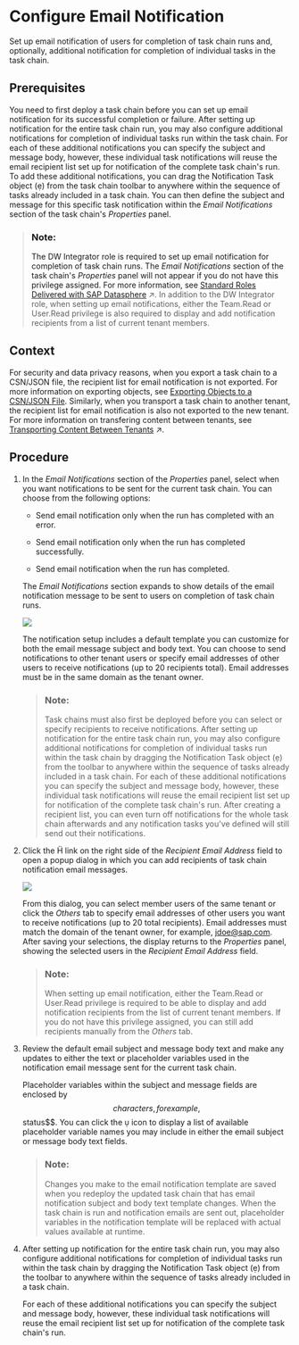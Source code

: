 <!-- loio7ff6a4e584a345a88d002c18c1fc321e -->

<link rel="stylesheet" type="text/css" href="../css/sap-icons.css"/>

# Configure Email Notification

Set up email notification of users for completion of task chain runs and, optionally, additional notification for completion of individual tasks in the task chain.



<a name="loio7ff6a4e584a345a88d002c18c1fc321e__prereq_fxg_y22_xfc"/>

## Prerequisites

You need to first deploy a task chain before you can set up email notification for its successful completion or failure. After setting up notification for the entire task chain run, you may also configure additional notifications for completion of individual tasks run within the task chain. For each of these additional notifications you can specify the subject and message body, however, these individual task notifications will reuse the email recipient list set up for notification of the complete task chain's run. To add these additional notifications, you can drag the Notification Task object \(<span class="SAP-icons-V5"></span>\) from the task chain toolbar to anywhere within the sequence of tasks already included in a task chain. You can then define the subject and message for this specific task notification within the *Email Notifications* section of the task chain's *Properties* panel.

> ### Note:  
> The DW Integrator role is required to set up email notification for completion of task chain runs. The *Email Notifications* section of the task chain's *Properties* panel will not appear if you do not have this privilege assigned. For more information, see [Standard Roles Delivered with SAP Datasphere](https://help.sap.com/viewer/935116dd7c324355803d4b85809cec97/DEV_CURRENT/en-US/a50a51d80d5746c9b805a2aacbb7e4ee.html "SAP Datasphere is delivered with several standard roles. A standard role includes a predefined set of privileges and permissions.") :arrow_upper_right:. In addition to the DW Integrator role, when setting up email notifications, either the Team.Read or User.Read privilege is also required to display and add notification recipients from a list of current tenant members.



## Context

For security and data privacy reasons, when you export a task chain to a CSN/JSON file, the recipient list for email notification is not exported. For more information on exporting objects, see [Exporting Objects to a CSN/JSON File](../Creating-Finding-Sharing-Objects/exporting-objects-to-a-csn-json-file-3916101.md). Similarly, when you transport a task chain to another tenant, the recipient list for email notification is also not exported to the new tenant. For more information on transfering content between tenants, see [Transporting Content Between Tenants](https://help.sap.com/viewer/9f36ca35bc6145e4acdef6b4d852d560/DEV_CURRENT/en-US/df12666cf98e41248ef2251c564b0166.html "Users with an administrator or space administrator role can use the Transport app to transfer content between tenants via a private cloud storage area.") :arrow_upper_right:.



## Procedure

1.  In the *Email Notifications* section of the *Properties* panel, select when you want notifications to be sent for the current task chain. You can choose from the following options:

    -   Send email notification only when the run has completed with an error.

    -   Send email notification only when the run has completed successfully.

    -   Send email notification when the run has completed.


    The *Email Notifications* section expands to show details of the email notification message to be sent to users on completion of task chain runs.

    ![](images/Email_Notification_Setup_d5f7c97.png)

    The notification setup includes a default template you can customize for both the email message subject and body text. You can choose to send notifications to other tenant users or specify email addresses of other users to receive notifications \(up to 20 recipients total\). Email addresses must be in the same domain as the tenant owner.

    > ### Note:  
    > Task chains must also first be deployed before you can select or specify recipients to receive notifications. After setting up notification for the entire task chain run, you may also configure additional notifications for completion of individual tasks run within the task chain by dragging the Notification Task object \(<span class="SAP-icons-V5"></span>\) from the toolbar to anywhere within the sequence of tasks already included in a task chain. For each of these additional notifications you can specify the subject and message body, however, these individual task notifications will reuse the email recipient list set up for notification of the complete task chain's run. After creating a recipient list, you can even turn off notifications for the whole task chain afterwards and any notification tasks you've defined will still send out their notifications.

2.  Click the <span class="SAP-icons-V5"></span> link on the right side of the *Recipient Email Address* field to open a popup dialog in which you can add recipients of task chain notification email messages.

    ![](images/Recipients_List_527a05c.png)

    From this dialog, you can select member users of the same tenant or click the *Others* tab to specify email addresses of other users you want to receive notifications \(up to 20 total recipients\). Email addresses must match the domain of the tenant owner, for example, jdoe@sap.com. After saving your selections, the display returns to the *Properties* panel, showing the selected users in the *Recipient Email Address* field.

    > ### Note:  
    > When setting up email notification, either the Team.Read or User.Read privilege is required to be able to display and add notification recipients from the list of current tenant members. If you do not have this privilege assigned, you can still add recipients manually from the *Others* tab.

3.  Review the default email subject and message body text and make any updates to either the text or placeholder variables used in the notification email message sent for the current task chain.

    Placeholder variables within the subject and message fields are enclosed by $$ characters, for example, $$status$$. You can click the <span class="SAP-icons-V5"></span> icon to display a list of available placeholder variable names you may include in either the email subject or message body text fields.

    > ### Note:  
    > Changes you make to the email notification template are saved when you redeploy the updated task chain that has email notification subject and body text template changes. When the task chain is run and notification emails are sent out, placeholder variables in the notification template will be replaced with actual values available at runtime.

4.  After setting up notification for the entire task chain run, you may also configure additional notifications for completion of individual tasks run within the task chain by dragging the Notification Task object \(<span class="SAP-icons-V5"></span>\) from the toolbar to anywhere within the sequence of tasks already included in a task chain.

    For each of these additional notifications you can specify the subject and message body, however, these individual task notifications will reuse the email recipient list set up for notification of the complete task chain's run.


